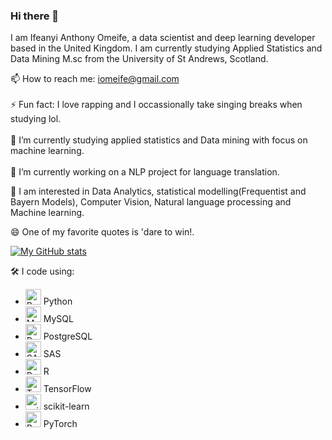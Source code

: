 ### Hi there 👋

I am Ifeanyi Anthony Omeife, a data scientist and deep learning developer based in the United Kingdom. I am currently studying Applied Statistics and Data Mining M.sc from the University of St Andrews, Scotland.

📫 How to reach me: iomeife@gmail.com <br>
<br>
⚡ Fun fact: I love rapping and I occassionally take singing breaks when studying lol. <br>
<br>
🌱 I’m currently studying applied statistics and Data mining with focus on machine learning. <br>
<br>
🔭 I’m currently working on a NLP project for language translation. 

🤔 I am interested in Data Analytics, statistical modelling(Frequentist and Bayern Models), Computer Vision, Natural language processing and Machine learning.<br>

😄 One of my favorite quotes is  'dare to win!.


[![My GitHub stats](https://github-readme-stats.vercel.app/api?username=ifeanyi-omeck&show_icons=true&count_private=true&theme=radical&compact=true)](https://github.com/anuraghazra/github-readme-stats)

🛠 I code using:

- <img src="https://cdn.jsdelivr.net/npm/programming-languages-logos/src/python/python.png" alt="Python" width="25" height="25"/> Python
- <img src="https://cdn.jsdelivr.net/npm/programming-languages-logos/src/mysql/mysql.png" alt="MySQL" width="25" height="25"/> MySQL
- <img src="https://cdn.jsdelivr.net/npm/programming-languages-logos/src/postgresql/postgresql.png" alt="PostgreSQL" width="25" height="25"/> PostgreSQL
- <img src="https://cdn.jsdelivr.net/npm/programming-languages-logos/src/sas/sas.png" alt="SAS" width="25" height="25"/> SAS
- <img src="https://cdn.jsdelivr.net/npm/programming-languages-logos/src/r-lang/r-lang.png" alt="R" width="25" height="25"/> R
- <img src="https://cdn.jsdelivr.net/npm/programming-languages-logos/src/tensorflow/tensorflow.png" alt="TensorFlow" width="25" height="25"/> TensorFlow
- <img src="https://scikit-learn.org/stable/_static/scikit-learn-logo-small.png" alt="scikit-learn" width="25" height="25"/> scikit-learn
- <img src="https://pytorch.org/assets/images/pytorch-logo.png" alt="PyTorch" width="25" height="25"/> PyTorch


<!--
**Ifeanyi-omeck/Ifeanyi-omeck** is a ✨ _special_ ✨ repository because its `README.md` (this file) appears on your GitHub profile.

Here are some ideas to get you started:

- .
- 
- 👯 I’m looking to collaborate on ...
- 🤔 I’m looking for help with ...
- 💬 Ask me about ...
- 
- 😄 Pronouns: ...
- 
-->

